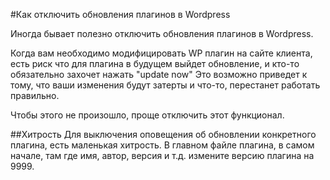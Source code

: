#Как отключить обновления плагинов в Wordpress

Иногда бывает полезно отключить обновления плагинов в Wordpress.

Когда вам необходимо модифицировать WP плагин на сайте клиента, есть риск что для плагина в будущем выйдет обновление, и кто-то обязательно захочет нажать "update now" Это возможно приведет к тому, что ваши изменения будут затерты и что-то, перестанет работать правильно.

Чтобы этого не произошло, проще отключить этот функционал.

##Хитрость
Для выключения оповещения об обновлении конкретного плагина, есть маленькая хитрость. В главном файле плагина, в самом начале, там где имя, автор, версия и т.д. измените версию плагина на 9999.
